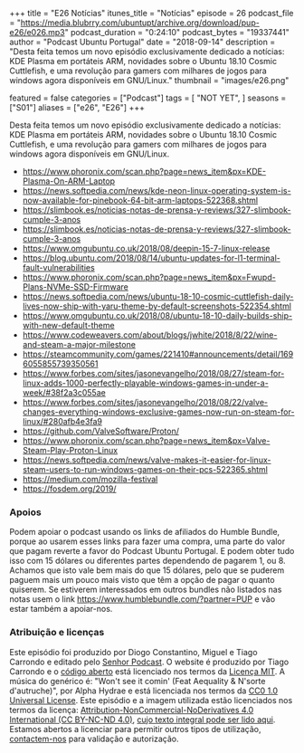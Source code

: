 +++
title = "E26 Notícias"
itunes_title = "Notícias"
episode = 26
podcast_file = "https://media.blubrry.com/ubuntupt/archive.org/download/pup-e26/e026.mp3"
podcast_duration = "0:24:10"
podcast_bytes = "19337441"
author = "Podcast Ubuntu Portugal"
date = "2018-09-14"
description = "Desta feita temos um novo episódio exclusivamente dedicado a notícias: KDE Plasma em portáteis ARM, novidades sobre o Ubuntu 18.10 Cosmic Cuttlefish, e uma revolução para gamers com milhares de jogos para windows agora disponíveis em GNU/Linux."
thumbnail = "images/e26.png"

featured = false
categories = ["Podcast"]
tags = [
  "NOT YET",
]
seasons = ["S01"]
aliases = ["e26", "E26"]
+++

Desta feita temos um novo episódio exclusivamente dedicado a notícias: KDE Plasma em portáteis ARM, novidades sobre o Ubuntu 18.10 Cosmic Cuttlefish, e uma revolução para gamers com milhares de jogos para windows agora disponíveis em GNU/Linux.

* https://www.phoronix.com/scan.php?page=news_item&px=KDE-Plasma-On-ARM-Laptop
* https://news.softpedia.com/news/kde-neon-linux-operating-system-is-now-available-for-pinebook-64-bit-arm-laptops-522368.shtml
* https://slimbook.es/noticias-notas-de-prensa-y-reviews/327-slimbook-cumple-3-anos
* https://slimbook.es/noticias-notas-de-prensa-y-reviews/327-slimbook-cumple-3-anos
* https://www.omgubuntu.co.uk/2018/08/deepin-15-7-linux-release
* https://blog.ubuntu.com/2018/08/14/ubuntu-updates-for-l1-terminal-fault-vulnerabilities
* https://www.phoronix.com/scan.php?page=news_item&px=Fwupd-Plans-NVMe-SSD-Firmware
* https://news.softpedia.com/news/ubuntu-18-10-cosmic-cuttlefish-daily-lives-now-ship-with-yaru-theme-by-default-screenshots-522354.shtml
* https://www.omgubuntu.co.uk/2018/08/ubuntu-18-10-daily-builds-ship-with-new-default-theme
* https://www.codeweavers.com/about/blogs/jwhite/2018/8/22/wine-and-steam-a-major-milestone
* https://steamcommunity.com/games/221410#announcements/detail/1696055855739350561
* https://www.forbes.com/sites/jasonevangelho/2018/08/27/steam-for-linux-adds-1000-perfectly-playable-windows-games-in-under-a-week/#38f2a3c055ae
* https://www.forbes.com/sites/jasonevangelho/2018/08/22/valve-changes-everything-windows-exclusive-games-now-run-on-steam-for-linux/#280afb4e3fa9
* https://github.com/ValveSoftware/Proton/
* https://www.phoronix.com/scan.php?page=news_item&px=Valve-Steam-Play-Proton-Linux
* https://news.softpedia.com/news/valve-makes-it-easier-for-linux-steam-users-to-run-windows-games-on-their-pcs-522365.shtml
* https://medium.com/mozilla-festival
* https://fosdem.org/2019/


### Apoios
Podem apoiar o podcast usando os links de afiliados do Humble Bundle, porque ao usarem esses links para fazer uma compra, uma parte do valor que pagam reverte a favor do Podcast Ubuntu Portugal.
E podem obter tudo isso com 15 dólares ou diferentes partes dependendo de pagarem 1, ou 8.
Achamos que isto vale bem mais do que 15 dólares, pelo que se puderem paguem mais um pouco mais visto que têm a opção de pagar o quanto quiserem.
Se estiverem interessados em outros bundles não listados nas notas usem o link https://www.humblebundle.com/?partner=PUP e vão estar também a apoiar-nos.

### Atribuição e licenças
Este episódio foi produzido por Diogo Constantino, Miguel e Tiago Carrondo e editado pelo [Senhor Podcast](https://senhorpodcast.pt/).
O website é produzido por Tiago Carrondo e o [código aberto](https://gitlab.com/podcastubuntuportugal/website) está licenciado nos termos da [Licença MIT](https://gitlab.com/podcastubuntuportugal/website/main/LICENSE).
A música do genérico é: "Won't see it comin' (Feat Aequality & N'sorte d'autruche)", por Alpha Hydrae e está licenciada nos termos da [CC0 1.0 Universal License](https://creativecommons.org/publicdomain/zero/1.0/).
Este episódio e a imagem utilizada estão licenciados nos termos da licença: [Attribution-NonCommercial-NoDerivatives 4.0 International (CC BY-NC-ND 4.0)](https://creativecommons.org/licenses/by-nc-nd/4.0/), [cujo texto integral pode ser lido aqui](https://creativecommons.org/licenses/by-nc-nd/4.0/legalcode). Estamos abertos a licenciar para permitir outros tipos de utilização, [contactem-nos](https://podcastubuntuportugal.org/contactos) para validação e autorização.

